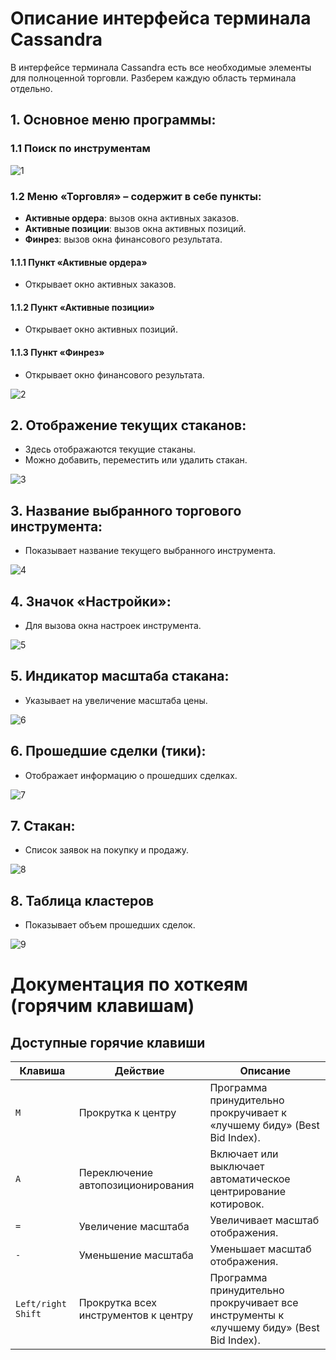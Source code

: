 # Описание интерфейса терминала Cassandra

В интерфейсе терминала Cassandra есть все необходимые элементы для полноценной торговли. Разберем каждую область терминала отдельно.

## 1. Основное меню программы:

### 1.1 Поиск по инструментам

![1](images/topmenusearch.png)
### 1.2 Меню «Торговля» – содержит в себе пункты:
- **Активные ордера**: вызов окна активных заказов.
- **Активные позиции**: вызов окна активных позиций.
- **Финрез**: вызов окна финансового результата.

#### 1.1.1 Пункт «Активные ордера»
- Открывает окно активных заказов.

#### 1.1.2 Пункт «Активные позиции»
- Открывает окно активных позиций.

#### 1.1.3 Пункт «Финрез»
- Открывает окно финансового результата.

![2](images/topmenutraidingdropdown.png)
## 2. Отображение текущих стаканов:
- Здесь отображаются текущие стаканы.
- Можно добавить, переместить или удалить стакан.

![3](images/instrumentsheaders.png)
## 3. Название выбранного торгового инструмента:
- Показывает название текущего выбранного инструмента.

![4](images/instrumentsnames.png)
## 4. Значок «Настройки»:
- Для вызова окна настроек инструмента.

![5](images/instrumentssettingsbutton.png)
## 5. Индикатор масштаба стакана:
- Указывает на увеличение масштаба цены.

![6](images/glassscale.png)

## 6. Прошедшие сделки (тики):
- Отображает информацию о прошедших сделках.

![7](images/ticks.png)

## 7. Стакан:
- Список заявок на покупку и продажу.

![8](images/glass.png)

## 8. Таблица кластеров
- Показывает объем прошедших сделок.

![9](images/clusters.png)

#  Документация по хоткеям (горячим клавишам)

##  Доступные горячие клавиши

| Клавиша            | Действие                             | Описание                                                                                |
| ------------------ | ------------------------------------ | --------------------------------------------------------------------------------------- |
| `M`                | Прокрутка к центру                   | Программа принудительно прокручивает к «лучшему биду» (Best Bid Index).                 |
| `A`                | Переключение автопозиционирования    | Включает или выключает автоматическое центрирование котировок.                          |
| `=`                | Увеличение масштаба                  | Увеличивает масштаб отображения.                                                        |
| `-`                | Уменьшение масштаба                  | Уменьшает масштаб отображения.                                                          |
| `Left/right Shift` | Прокрутка всех инструментов к центру | Программа принудительно прокручивает все инструменты к «лучшему биду» (Best Bid Index). |
